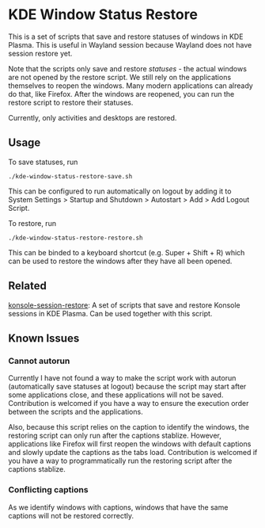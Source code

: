# KDE Window Status Restore

This is a set of scripts that save and restore statuses of windows in KDE Plasma.
This is useful in Wayland session because Wayland does not have session restore yet.

Note that the scripts only save and restore *statuses* - the actual windows are not opened by the restore script.
We still rely on the applications themselves to reopen the windows.
Many modern applications can already do that, like Firefox.
After the windows are reopened, you can run the restore script to restore their statuses.

Currently, only activities and desktops are restored.

## Usage

To save statuses, run

```
./kde-window-status-restore-save.sh
```
This can be configured to run automatically on logout by adding it to System Settings > Startup and Shutdown > Autostart > Add > Add Logout Script.

To restore, run

```
./kde-window-status-restore-restore.sh
```
This can be binded to a keyboard shortcut (e.g. Super + Shift + R) which can be used to restore the windows after they have all been opened.

## Related

[konsole-session-restore](https://github.com/Kelvin-Ng/konsole-session-restore): A set of scripts that save and restore Konsole sessions in KDE Plasma. Can be used together with this script.

## Known Issues

### Cannot autorun

Currently I have not found a way to make the script work with autorun (automatically save statuses at logout) because the script may start after some applications close, and these applications will not be saved. Contribution is welcomed if you have a way to ensure the execution order between the scripts and the applications.

Also, because this script relies on the caption to identify the windows, the restoring script can only run after the captions stablize. However, applications like Firefox will first reopen the windows with default captions and slowly update the captions as the tabs load. Contribution is welcomed if you have a way to programmatically run the restoring script after the captions stablize.

### Conflicting captions

As we identify windows with captions, windows that have the same captions will not be restored correctly.

